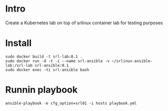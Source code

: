 # Intro

Create a Kubernetes lab on top of srlinux container lab for testing purposes


# Install

```
sudo docker build -t srl-lab:0.1 .
sudo docker run -d -t -i --name srl-ansible -v ~/srlinux-ansible-lab:/srl-lab srl-ansible:0.1
sudo docker exec -ti srl-ansible bash
```


# Runnin playbook

```
ansible-playbook -e cfg_option=srl01 -i hosts playbook.yml

```
